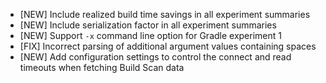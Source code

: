 - [NEW] Include realized build time savings in all experiment summaries
- [NEW] Include serialization factor in all experiment summaries
- [NEW] Support `-x` command line option for Gradle experiment 1
- [FIX] Incorrect parsing of additional argument values containing spaces
- [NEW] Add configuration settings to control the connect and read timeouts when fetching Build Scan data

